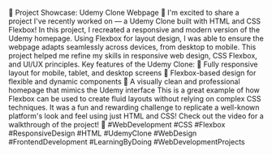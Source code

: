 🚀 Project Showcase: Udemy Clone Webpage 🚀
I'm excited to share a project I've recently worked on — a Udemy Clone built with HTML and CSS Flexbox!
In this project, I recreated a responsive and modern version of the Udemy homepage. Using Flexbox for layout design, I was able to ensure the webpage adapts seamlessly across devices, from desktop to mobile. This project helped me refine my skills in responsive web design, CSS Flexbox, and UI/UX principles.
Key features of the Udemy Clone: 🔹 Fully responsive layout for mobile, tablet, and desktop screens
 🔹 Flexbox-based design for flexible and dynamic components
 🔹 A visually clean and professional homepage that mimics the Udemy interface
This is a great example of how Flexbox can be used to create fluid layouts without relying on complex CSS techniques. It was a fun and rewarding challenge to replicate a well-known platform's look and feel using just HTML and CSS!
Check out the video for a walkthrough of the project! 🎥
#WebDevelopment #CSS #Flexbox #ResponsiveDesign #HTML #UdemyClone #WebDesign #FrontendDevelopment #LearningByDoing #WebDevelopmentProjects
